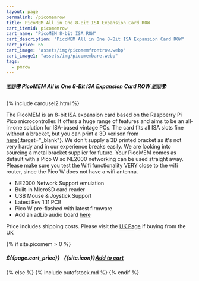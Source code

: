 ```yaml
---
layout: page
permalink: /picomemrow
title: PicoMEM All in One 8-Bit ISA Expansion Card ROW
cart_itemid: picomemrow
cart_name: "PicoMEM 8-bit ISA ROW"
cart_description: "PicoMEM All in One 8-Bit ISA Expansion Card ROW"
cart_price: 65
cart_image: "assets/img/picomemfrontrow.webp"
cart_image1: "assets/img/picomembare.webp"
tags: 
  - pmrow
---
```


##### 🇪🇺🌍 PicoMEM All in One 8-Bit ISA Expansion Card ROW 🇪🇺🌍

{% include carousel2.html %}

The PicoMEM is an 8-bit ISA expansion card based on the Raspberry Pi Pico microcontroller.  It offers a huge range of features and aims to be an all-in-one solution for ISA-based vintage PCs. The card fits all ISA slots fine without a bracket, but you can print a 3D verison from [here](https://github.com/FreddyVRetro/ISA-PicoMEM/tree/main/stl){:target="_blank"}. We don't supply a 3D printed bracket as it's not very hardy and in our experience breaks easily. We are looking into sourcing a metal bracket supplier for future. Your PicoMEM comes as default with a Pico W so NE2000 networking can be used straight away. Please make sure you test the Wifi functionality VERY close to the wifi router, since the Pico W does not have a wifi antenna.

* NE2000 Network Support emulation
* Built-in MicroSD card reader
* USB Mouse & Joystick Support
* Latest Rev 1.11 PCB
* Pico W pre-flashed with latest firmware
* Add an adLib audio board [here](/adlibpicomem)

Price includes shipping costs. Please visit the [UK Page](/picomemuk) if buying from the UK

{% if site.picomem > 0 %}
##### £{{page.cart_price}} &nbsp; {{site.icon}}[Add to cart](/cart#{{page.cart_itemid}})
{% else %}
{% include outofstock.md %}
{% endif %}